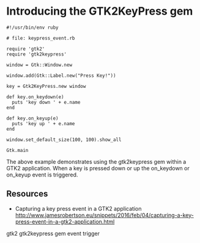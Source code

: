 # Introducing the GTK2KeyPress gem

    #!/usr/bin/env ruby

    # file: keypress_event.rb

    require 'gtk2'
    require 'gtk2keypress'

    window = Gtk::Window.new

    window.add(Gtk::Label.new("Press Key!"))

    key = Gtk2KeyPress.new window

    def key.on_keydown(e)
      puts 'key down ' + e.name
    end

    def key.on_keyup(e)
      puts 'key up ' + e.name
    end

    window.set_default_size(100, 100).show_all

    Gtk.main

The above example demonstrates using the gtk2keypress gem within a GTK2 application. When a key is pressed down or up the on_keydown or on_keyup event is triggered.

## Resources

* Capturing a key press event in a GTK2 application http://www.jamesrobertson.eu/snippets/2016/feb/04/capturing-a-key-press-event-in-a-gtk2-application.html

gtk2 gtk2keypress gem event trigger

